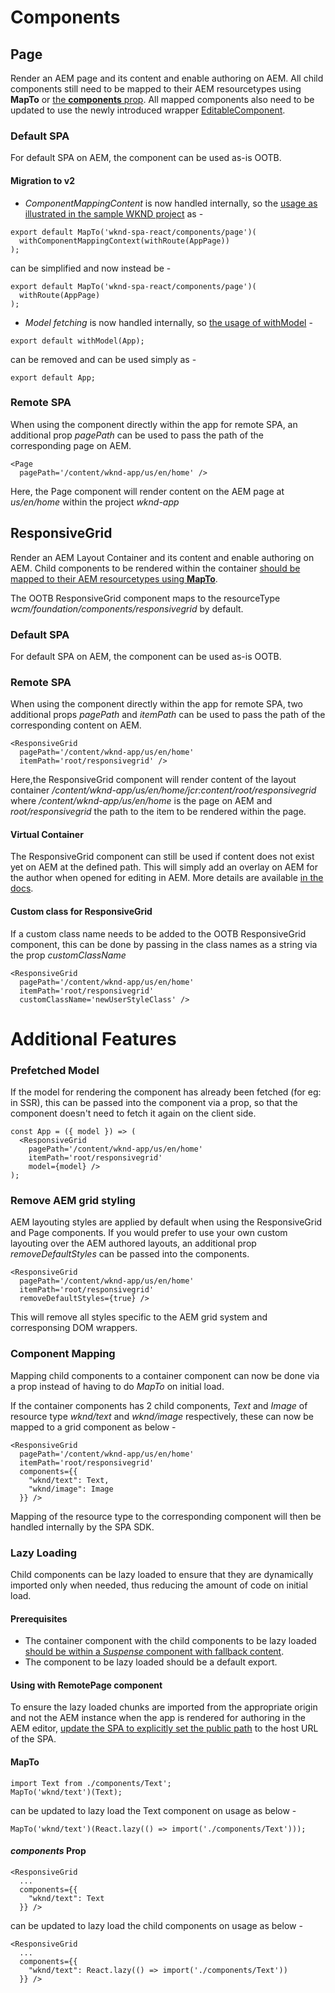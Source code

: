 # Components 


## Page ##

Render an AEM page and its content and enable authoring on AEM. All child components still need to be mapped to their AEM resourcetypes using **MapTo** or [the **components** prop](#component-mapping).
All mapped components also need to be updated to use the newly introduced wrapper [EditableComponent](../core/README.md).

### Default SPA

For default SPA on AEM, the component can be used as-is OOTB.

#### Migration to v2

- *ComponentMappingContent* is now handled internally, so the [usage as illustrated in the sample WKND project](https://github.com/adobe/aem-guides-wknd-spa/blob/React/latest/ui.frontend/src/components/Page/Page.js) as - 

```
export default MapTo('wknd-spa-react/components/page')(
  withComponentMappingContext(withRoute(AppPage))
);
```

can be simplified and now instead be -
```
export default MapTo('wknd-spa-react/components/page')(
  withRoute(AppPage)
);
```

- *Model fetching* is now handled internally, so [the usage of withModel](https://github.com/adobe/aem-guides-wknd-spa/blob/React/latest/ui.frontend/src/App.js#L16)  - 

```
export default withModel(App);
```

can be removed and can be used simply as -

```
export default App;
```

### Remote SPA
When using the component directly within the app for remote SPA, an additional prop _pagePath_ can be used to pass the path of the corresponding page on AEM.

```
<Page 
  pagePath='/content/wknd-app/us/en/home' />
```

Here, the Page component will render content on the AEM page at _us/en/home_ within the project _wknd-app_


## ResponsiveGrid

Render an AEM Layout Container and its content and enable authoring on AEM. 
Child components to be rendered within the container [should be mapped to their AEM resourcetypes using **MapTo**](https://experienceleague.adobe.com/docs/experience-manager-learn/getting-started-with-aem-headless/spa-editor/react/map-components.html?lang=en).

The OOTB ResponsiveGrid component maps to the resourceType _wcm/foundation/components/responsivegrid_ by default.

### Default SPA
For default SPA on AEM, the component can be used as-is OOTB.

### Remote SPA
When using the component directly within the app for remote SPA, two additional props _pagePath_ and _itemPath_ can be used to pass the path of the corresponding content on AEM.

```
<ResponsiveGrid 
  pagePath='/content/wknd-app/us/en/home'
  itemPath='root/responsivegrid' />
```

Here,the ResponsiveGrid component will render content of the layout container _/content/wknd-app/us/en/home/jcr:content/root/responsivegrid_ where _/content/wknd-app/us/en/home_ is the page on AEM and _root/responsivegrid_ the path to the item to be rendered within the page.

#### Virtual Container
The ResponsiveGrid component can still be used if content does not exist yet on AEM at the defined path. This will simply add an overlay on AEM for the author when opened for editing in AEM. More details are available [in the docs](https://experienceleague.adobe.com/docs/experience-manager-cloud-service/content/implementing/developing/hybrid/editing-external-spa.html?lang=en#virtual-containers).

#### Custom class for ResponsiveGrid

If a custom class name needs to be added to the OOTB ResponsiveGrid component, this can be done by passing in the class names as a string via the prop _customClassName_

```
<ResponsiveGrid 
  pagePath='/content/wknd-app/us/en/home'
  itemPath='root/responsivegrid'
  customClassName='newUserStyleClass' />
```

# Additional Features

### Prefetched Model

If the model for rendering the component has already been fetched (for eg: in SSR), this can be passed into the component via a prop, so that the component doesn't need to fetch it again on the client side.

```
const App = ({ model }) => (
  <ResponsiveGrid 
    pagePath='/content/wknd-app/us/en/home'
    itemPath='root/responsivegrid'
    model={model} />
);
```

### Remove AEM grid styling
AEM layouting styles are applied by default when using the ResponsiveGrid and Page components. If you would prefer to use your own custom layouting over the AEM authored layouts, an additional prop _removeDefaultStyles_ can be passed into the components.

```
<ResponsiveGrid 
  pagePath='/content/wknd-app/us/en/home'
  itemPath='root/responsivegrid'
  removeDefaultStyles={true} />
```
This will remove all styles specific to the AEM grid system and corresponsing DOM wrappers.

### Component Mapping

Mapping child components to a container component can now be done via a prop instead of having to do _MapTo_ on initial load.

If the container components has 2 child components, _Text_ and _Image_ of resource type _wknd/text_ and _wknd/image_ respectively, these can now be mapped to a grid component as below - 

```
<ResponsiveGrid 
  pagePath='/content/wknd-app/us/en/home'
  itemPath='root/responsivegrid'
  components={{
    "wknd/text": Text,
    "wknd/image": Image
  }} />
```

Mapping of the resource type to the corresponding component will then be handled internally by the SPA SDK.

### Lazy Loading

Child components can be lazy loaded to ensure that they are dynamically imported only when needed, thus reducing the amount of code on initial load.

#### Prerequisites

- The container component with the child components to be lazy loaded [should be within a _Suspense_ component with fallback content](https://reactjs.org/docs/code-splitting.html#reactlazy).
- The component to be lazy loaded should be a default export.

#### Using with RemotePage component

To ensure the lazy loaded chunks are imported from the appropriate origin and not the AEM instance when the app is rendered for authoring in the AEM editor, [update the SPA to explicitly set the public path](https://webpack.js.org/guides/public-path/#on-the-fly) to the host URL of the SPA.

#### MapTo

```
import Text from ./components/Text';
MapTo('wknd/text')(Text);
```

can be updated to lazy load the Text component on usage as below - 

```
MapTo('wknd/text')(React.lazy(() => import('./components/Text')));
```

#### _components_ Prop

```
<ResponsiveGrid 
  ...
  components={{
    "wknd/text": Text
  }} />
```
can be updated to lazy load the child components on usage as below - 

```
<ResponsiveGrid 
  ...
  components={{
    "wknd/text": React.lazy(() => import('./components/Text'))
  }} />
```